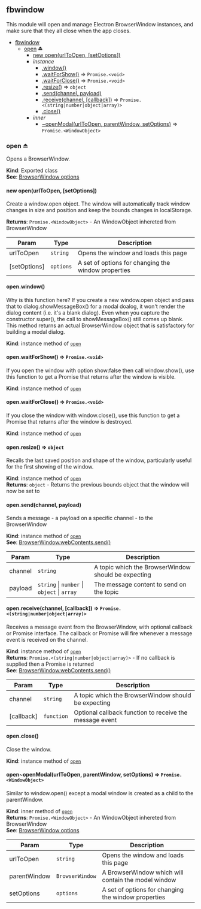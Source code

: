 <a name="module_fbwindow"></a>

## fbwindow
This module will open and manage Electron BrowserWindow instances, and make sure that theyall close when the app closes.


* [fbwindow](#module_fbwindow)
    * [open](#exp_module_fbwindow--open) ⏏
        * [new open(urlToOpen, [setOptions])](#new_module_fbwindow--open_new)
        * _instance_
            * [.window()](#module_fbwindow--open+window)
            * [.waitForShow()](#module_fbwindow--open+waitForShow) ⇒ <code>Promise.&lt;void&gt;</code>
            * [.waitForClose()](#module_fbwindow--open+waitForClose) ⇒ <code>Promise.&lt;void&gt;</code>
            * [.resize()](#module_fbwindow--open+resize) ⇒ <code>object</code>
            * [.send(channel, payload)](#module_fbwindow--open+send)
            * [.receive(channel, [callback])](#module_fbwindow--open+receive) ⇒ <code>Promise.&lt;(string\|number\|object\|array)&gt;</code>
            * [.close()](#module_fbwindow--open+close)
        * _inner_
            * [~openModal(urlToOpen, parentWindow, setOptions)](#module_fbwindow--open..openModal) ⇒ <code>Promise.&lt;WindowObject&gt;</code>

<a name="exp_module_fbwindow--open"></a>

### open ⏏
Opens a BrowserWindow.

**Kind**: Exported class  
**See**: [BrowserWindow options](https://electronjs.org/docs/api/browser-window)  
<a name="new_module_fbwindow--open_new"></a>

#### new open(urlToOpen, [setOptions])
Create a window.open object. The window will automatically track window changes in size and position and keep the bounds changes in localStorage.

**Returns**: <code>Promise.&lt;WindowObject&gt;</code> - An WindowObject inhereted from BrowserWindow  

| Param | Type | Description |
| --- | --- | --- |
| urlToOpen | <code>string</code> | Opens the window and loads this page |
| [setOptions] | <code>options</code> | A set of options for changing the window properties |

<a name="module_fbwindow--open+window"></a>

#### open.window()
Why is this function here? If you create a new window.open object and pass that to dialog.showMessageBox() for a modal doalog, it won't render the dialog content(i.e. it's a blank dialog). Even when you capture the constructor super(), the callto showMessageBox() still comes up blank. This method returns an actualBrowserWindow object that is satisfactory for building a modal dialog.

**Kind**: instance method of [<code>open</code>](#exp_module_fbwindow--open)  
<a name="module_fbwindow--open+waitForShow"></a>

#### open.waitForShow() ⇒ <code>Promise.&lt;void&gt;</code>
If you open the window with option show:false then call window.show(), use this functionto get a Promise that returns after the window is visible.

**Kind**: instance method of [<code>open</code>](#exp_module_fbwindow--open)  
<a name="module_fbwindow--open+waitForClose"></a>

#### open.waitForClose() ⇒ <code>Promise.&lt;void&gt;</code>
If you close the window with window.close(), use this functionto get a Promise that returns after the window is destroyed.

**Kind**: instance method of [<code>open</code>](#exp_module_fbwindow--open)  
<a name="module_fbwindow--open+resize"></a>

#### open.resize() ⇒ <code>object</code>
Recalls the last saved position and shape of the window, particularly useful for the first showing of the window.

**Kind**: instance method of [<code>open</code>](#exp_module_fbwindow--open)  
**Returns**: <code>object</code> - Returns the previous bounds object that the window will now be set to  
<a name="module_fbwindow--open+send"></a>

#### open.send(channel, payload)
Sends a message - a payload on a specific channel - to the BrowserWindow

**Kind**: instance method of [<code>open</code>](#exp_module_fbwindow--open)  
**See**: [BrowserWindow.webContents.send()](https://electronjs.org/docs/api/web-contents#contentssendchannel-arg1-arg2-)  

| Param | Type | Description |
| --- | --- | --- |
| channel | <code>string</code> | A topic which the BrowserWindow should be expecting |
| payload | <code>string</code> \| <code>number</code> \| <code>object</code> \| <code>array</code> | The message content to send on the topic |

<a name="module_fbwindow--open+receive"></a>

#### open.receive(channel, [callback]) ⇒ <code>Promise.&lt;(string\|number\|object\|array)&gt;</code>
Receives a message event from the BrowserWindow, with optional callback or Promise interface. The callbackor Promise will fire whenever a message event is received on the channel.

**Kind**: instance method of [<code>open</code>](#exp_module_fbwindow--open)  
**Returns**: <code>Promise.&lt;(string\|number\|object\|array)&gt;</code> - If no callback is supplied then a Promise is returned  
**See**: [BrowserWindow.webContents.send()](https://electronjs.org/docs/api/web-contents#contentssendchannel-arg1-arg2-)  

| Param | Type | Description |
| --- | --- | --- |
| channel | <code>string</code> | A topic which the BrowserWindow should be expecting |
| [callback] | <code>function</code> | Optional callback function to receive the message event |

<a name="module_fbwindow--open+close"></a>

#### open.close()
Close the window.

**Kind**: instance method of [<code>open</code>](#exp_module_fbwindow--open)  
<a name="module_fbwindow--open..openModal"></a>

#### open~openModal(urlToOpen, parentWindow, setOptions) ⇒ <code>Promise.&lt;WindowObject&gt;</code>
Similar to window.open() except a modal window is created as a child to the parentWindow.

**Kind**: inner method of [<code>open</code>](#exp_module_fbwindow--open)  
**Returns**: <code>Promise.&lt;WindowObject&gt;</code> - An WindowObject inhereted from BrowserWindow  
**See**: [BrowserWindow options](https://electronjs.org/docs/api/browser-window)  

| Param | Type | Description |
| --- | --- | --- |
| urlToOpen | <code>string</code> | Opens the window and loads this page |
| parentWindow | <code>BrowserWindow</code> | A BrowserWindow which will contain the model window |
| setOptions | <code>options</code> | A set of options for changing the window properties |

